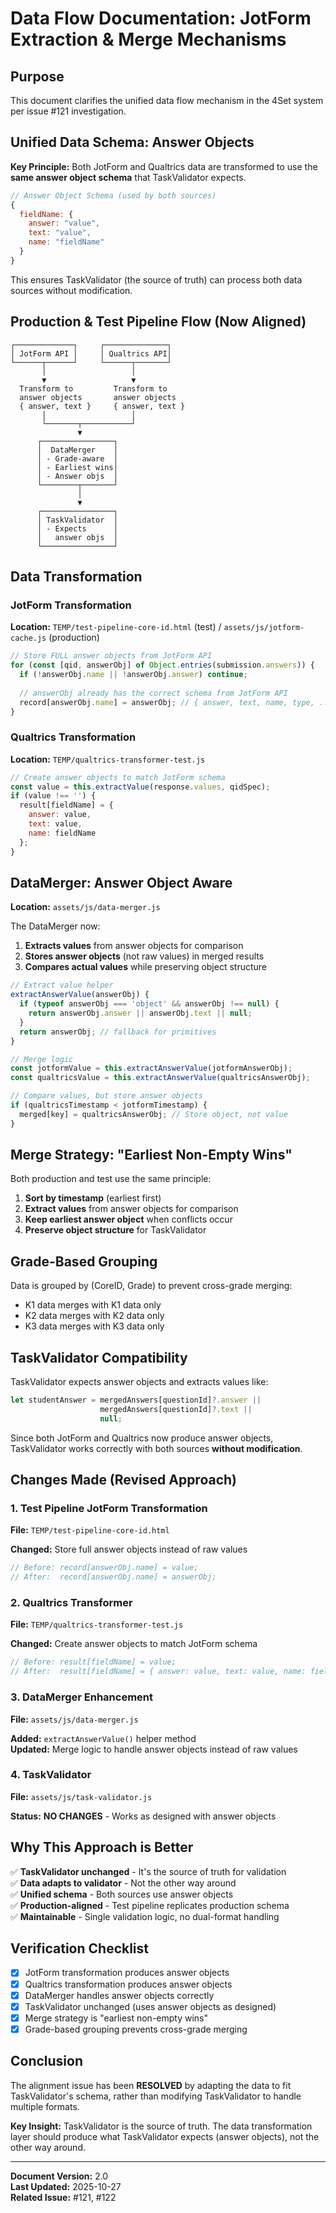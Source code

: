 # Data Flow Documentation: JotForm Extraction & Merge Mechanisms

## Purpose
This document clarifies the unified data flow mechanism in the 4Set system per issue #121 investigation.

## Unified Data Schema: Answer Objects

**Key Principle:** Both JotForm and Qualtrics data are transformed to use the **same answer object schema** that TaskValidator expects.

```javascript
// Answer Object Schema (used by both sources)
{
  fieldName: {
    answer: "value",
    text: "value", 
    name: "fieldName"
  }
}
```

This ensures TaskValidator (the source of truth) can process both data sources without modification.

## Production & Test Pipeline Flow (Now Aligned)

```
┌─────────────┐     ┌──────────────┐
│ JotForm API │     │ Qualtrics API│
└──────┬──────┘     └──────┬───────┘
       │                   │
       ▼                   ▼
  Transform to         Transform to
  answer objects       answer objects
  { answer, text }     { answer, text }
       │                   │
       └───────┬───────────┘
               ▼
      ┌────────────────┐
      │  DataMerger    │
      │ - Grade-aware  │
      │ - Earliest wins│
      │ - Answer objs  │
      └────────┬───────┘
               │
               ▼
      ┌────────────────┐
      │ TaskValidator  │
      │ - Expects      │
      │   answer objs  │
      └────────────────┘
```

## Data Transformation

### JotForm Transformation
**Location:** `TEMP/test-pipeline-core-id.html` (test) / `assets/js/jotform-cache.js` (production)

```javascript
// Store FULL answer objects from JotForm API
for (const [qid, answerObj] of Object.entries(submission.answers)) {
  if (!answerObj.name || !answerObj.answer) continue;
  
  // answerObj already has the correct schema from JotForm API
  record[answerObj.name] = answerObj; // { answer, text, name, type, ... }
}
```

### Qualtrics Transformation  
**Location:** `TEMP/qualtrics-transformer-test.js`

```javascript
// Create answer objects to match JotForm schema
const value = this.extractValue(response.values, qidSpec);
if (value !== '') {
  result[fieldName] = {
    answer: value,
    text: value,
    name: fieldName
  };
}
```

## DataMerger: Answer Object Aware

**Location:** `assets/js/data-merger.js`

The DataMerger now:
1. **Extracts values** from answer objects for comparison
2. **Stores answer objects** (not raw values) in merged results
3. **Compares actual values** while preserving object structure

```javascript
// Extract value helper
extractAnswerValue(answerObj) {
  if (typeof answerObj === 'object' && answerObj !== null) {
    return answerObj.answer || answerObj.text || null;
  }
  return answerObj; // fallback for primitives
}

// Merge logic
const jotformValue = this.extractAnswerValue(jotformAnswerObj);
const qualtricsValue = this.extractAnswerValue(qualtricsAnswerObj);

// Compare values, but store answer objects
if (qualtricsTimestamp < jotformTimestamp) {
  merged[key] = qualtricsAnswerObj; // Store object, not value
}
```

## Merge Strategy: "Earliest Non-Empty Wins"

Both production and test use the same principle:

1. **Sort by timestamp** (earliest first)
2. **Extract values** from answer objects for comparison
3. **Keep earliest answer object** when conflicts occur
4. **Preserve object structure** for TaskValidator

## Grade-Based Grouping

Data is grouped by (CoreID, Grade) to prevent cross-grade merging:
- K1 data merges with K1 data only
- K2 data merges with K2 data only  
- K3 data merges with K3 data only

## TaskValidator Compatibility

TaskValidator expects answer objects and extracts values like:
```javascript
let studentAnswer = mergedAnswers[questionId]?.answer || 
                    mergedAnswers[questionId]?.text || 
                    null;
```

Since both JotForm and Qualtrics now produce answer objects, TaskValidator works correctly with both sources **without modification**.

## Changes Made (Revised Approach)

### 1. Test Pipeline JotForm Transformation
**File:** `TEMP/test-pipeline-core-id.html`

**Changed:** Store full answer objects instead of raw values
```javascript
// Before: record[answerObj.name] = value;
// After:  record[answerObj.name] = answerObj;
```

### 2. Qualtrics Transformer
**File:** `TEMP/qualtrics-transformer-test.js`

**Changed:** Create answer objects to match JotForm schema
```javascript
// Before: result[fieldName] = value;
// After:  result[fieldName] = { answer: value, text: value, name: fieldName };
```

### 3. DataMerger Enhancement
**File:** `assets/js/data-merger.js`

**Added:** `extractAnswerValue()` helper method  
**Updated:** Merge logic to handle answer objects instead of raw values

### 4. TaskValidator
**File:** `assets/js/task-validator.js`

**Status:** **NO CHANGES** - Works as designed with answer objects

## Why This Approach is Better

✅ **TaskValidator unchanged** - It's the source of truth for validation  
✅ **Data adapts to validator** - Not the other way around  
✅ **Unified schema** - Both sources use answer objects  
✅ **Production-aligned** - Test pipeline replicates production schema  
✅ **Maintainable** - Single validation logic, no dual-format handling  

## Verification Checklist

- [x] JotForm transformation produces answer objects
- [x] Qualtrics transformation produces answer objects
- [x] DataMerger handles answer objects correctly
- [x] TaskValidator unchanged (uses answer objects as designed)
- [x] Merge strategy is "earliest non-empty wins"
- [x] Grade-based grouping prevents cross-grade merging

## Conclusion

The alignment issue has been **RESOLVED** by adapting the data to fit TaskValidator's schema, rather than modifying TaskValidator to handle multiple formats.

**Key Insight:** TaskValidator is the source of truth. The data transformation layer should produce what TaskValidator expects (answer objects), not the other way around.

---

**Document Version:** 2.0  
**Last Updated:** 2025-10-27  
**Related Issue:** #121, #122
